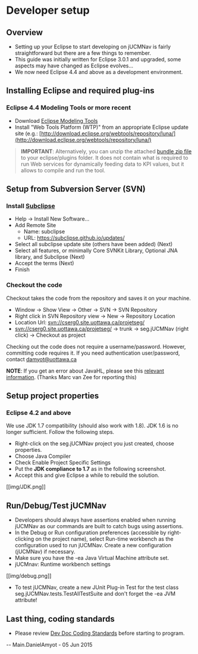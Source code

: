 # Developer setup

## Overview

  - Setting up your Eclipse to start developing on jUCMNav is fairly
    straightforward but there are a few things to remember.
  - This guide was initially written for Eclipse 3.0.1 and upgraded,
    some aspects may have changed as Eclipse evolves...
  - We now need Eclipse 4.4 and above as a development environment.

## Installing Eclipse and required plug-ins

### Eclipse 4.4 Modeling Tools or more recent

  - Download [Eclipse
    Modeling Tools](https://www.eclipse.org/downloads/eclipse-packages)
  - Install "Web Tools Platform (WTP)" from an appropriate Eclipse
    update site (e.g.:
    [http://download.eclipse.org/webtools/repository/luna/](http://download.eclipse.org/webtools/repository/luna/)

>  **IMPORTANT**: Alternatively, you can unzip the attached [bundle
> zip file](att/WPTbundle.zip) to your eclipse/plugins
> folder. It does not contain what is required to run Web services for
> dynamically feeding data to KPI values, but it allows to compile and
> run the tool.

## Setup from Subversion Server (SVN)

### Install [Subclipse](https://github.com/subclipse/subclipse/wiki)

  - Help -\> Install New Software...
  - Add Remote Site
      - Name: subclipse
      - URL: https://subclipse.github.io/updates/
  - Select all subclipse update site (others have been added) (Next)
  - Select all features, or minimally Core SVNKit Library, Optional JNA library, and Subclipse (Next)
  - Accept the terms (Next)
  - Finish

### Checkout the code

Checkout takes the code from the repository and saves it on your
machine.

  - Window -\> Show View -\> Other -\> SVN -\> SVN Repository
  - Right click in SVN Repository view -\> New -\> Repository Location
  - Location Url: <svn://cserg0.site.uottawa.ca/projetseg/>
  - <svn://cserg0.site.uottawa.ca/projetseg/> -\> trunk -\> seg.jUCMNav
    (right click) -\> Checkout as project

Checking out the code does not require a username/password. However,
committing code requires it. If you need authentication user/password,
contact <damyot@uottawa.ca>

**NOTE**: If you get an error about JavaHL, please see this [relevant
information](http://stackoverflow.com/questions/5721456/svn-error-on-connecting-with-eclipse#5724181).
(Thanks Marc van Zee for reporting this)

## Setup project properties

### Eclipse 4.2 and above

We use JDK 1.7 compatibility (should also work with 1.8). JDK 1.6 is no
longer sufficient. Follow the following steps.

  - Right-click on the seg.jUCMNav project you just created, choose
    properties.
  - Choose Java Compiler
  - Check Enable Project Specific Settings
  - Put the **JDK compliance to 1.7** as in the following screenshot.
  - Accept this and give Eclipse a while to rebuild the solution.

[[img/JDK.png]]

## Run/Debug/Test jUCMNav

  - Developers should always have assertions enabled when running
    jUCMNav as our commands are built to catch bugs using assertions.
  - In the Debug or Run configuration preferences (accessible by
    right-clicking on the project name), select Run-time workbench as
    the configuration used to run jUCMNav. Create a new configuration
    (jUCMNav) if necessary.
  - Make sure you have the -ea Java Virtual Machine attribute set.
  - jUCMnav: Runtime workbench settings

[[img/debug.png]]

  - To test jUCMNav, create a new JUnit Plug-in Test for the test class
    seg.jUCMNav.tests.TestAllTestSuite and don't forget the -ea JVM
    attribute\!

## Last thing, coding standards

  - Please review [Dev Doc Coding Standards](DevDocCodingStandards) before starting to program.

\-- Main.DanielAmyot - 05 Jun 2015
